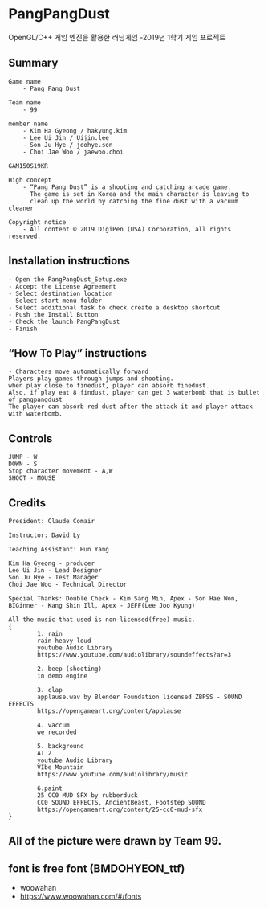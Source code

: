 # PangPangDust
OpenGL/C++ 게임 엔진을 활용한 러닝게임 -2019년 1학기 게임 프로젝트



## Summary

	Game name
		- Pang Pang Dust

	Team name
		- 99

	member name
		- Kim Ha Gyeong / hakyung.kim
		- Lee Ui Jin / Uijin.lee
		- Son Ju Hye / joohye.son
		- Choi Jae Woo / jaewoo.choi

	GAM150S19KR

	High concept
		- “Pang Pang Dust” is a shooting and catching arcade game. 
		  The game is set in Korea and the main character is leaving to
		  clean up the world by catching the fine dust with a vacuum cleaner

	Copyright notice
		- All content © 2019 DigiPen (USA) Corporation, all rights reserved.


## Installation instructions
	- Open the PangPangDust_Setup.exe
	- Accept the License Agreement 
	- Select destination location 
	- Select start menu folder 
	- Select additional task to check create a desktop shortcut 
	- Push the Install Button
	- Check the launch PangPangDust 
	- Finish

## “How To Play” instructions
	- Characters move automatically forward
	Players play games through jumps and shooting.
	when play close to finedust, player can absorb finedust. 
	Also, if play eat 8 findust, player can get 3 waterbomb that is bullet of pangpangdust
	The player can absorb red dust after the attack it and player attack with waterbomb.


## Controls

	JUMP - W
	DOWN - S
	Stop character movement - A,W
	SHOOT - MOUSE


## Credits

	President: Claude Comair

	Instructor: David Ly

	Teaching Assistant: Hun Yang

	Kim Ha Gyeong - producer
	Lee Ui Jin - Lead Designer
	Son Ju Hye - Test Manager
	Choi Jae Woo - Technical Director

	Special Thanks: Double Check - Kim Sang Min, Apex - Son Hae Won, BIGinner - Kang Shin Ill, Apex - JEFF(Lee Joo Kyung)

	All the music that used is non-licensed(free) music.
	{
			1. rain
			rain heavy loud 
			youtube Audio Library 
			https://www.youtube.com/audiolibrary/soundeffects?ar=3

			2. beep (shooting)
			in demo engine

			3. clap
			applause.wav by Blender Foundation licensed ZBPSS - SOUND EFFECTS
			https://opengameart.org/content/applause

			4. vaccum
			we recorded

			5. background
			AI 2 
			youtube Audio Library 
			VIbe Mountain
			https://www.youtube.com/audiolibrary/music

			6.paint
			25 CC0 MUD SFX by rubberduck 
			CC0 SOUND EFFECTS, AncientBeast, Footstep SOUND
			https://opengameart.org/content/25-cc0-mud-sfx
	}


## All of the picture were drawn by Team 99.
## font is free font (BMDOHYEON_ttf) 
- woowahan
- https://www.woowahan.com/#/fonts

